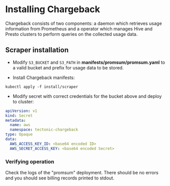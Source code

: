 # Installing Chargeback

Chargeback consists of two components: a daemon which retrieves usage information from Prometheus and a operator which manages Hive and Presto clusters to perform queries on the collected usage data.

## Scraper installation

* Modify `S3_BUCKET` and `S3_PATH` in **manifests/promsum/promsum.yaml** to a valid bucket and prefix for usage data to be stored.

* Install Chargeback manifests:
```
kubectl apply -f install/scraper
```
* Modify secret with correct credentials for the bucket above and deploy to cluster:
```yaml
apiVersion: v1
kind: Secret
metadata:
  name: aws
  namespace: tectonic-chargeback
type: Opaque
data:
  AWS_ACCESS_KEY_ID: <base64 encoded ID>
  AWS_SECRET_ACCESS_KEY: <base64 encoded Secret>
```

### Verifying operation
Check the logs of the "promsum" deployment. There should be no errors and you should see billing records printed to stdout.
